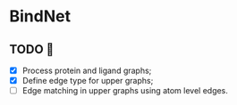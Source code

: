 # BindNet

## TODO 🚧
- [x] Process protein and ligand graphs; 
- [x] Define edge type for upper graphs;
- [ ] Edge matching in upper graphs using atom level edges.
